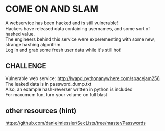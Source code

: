 # COME ON AND SLAM #

A webservice has been hacked and is still vulnerable!   
Hackers have released data containing usernames, and some sort of hashed value.   
The engineers behind this service were experementing with some new, strange hashing algorithm.   
Log in and grab some fresh user data while it's still hot!   

## CHALLENGE ##
Vulnerable web service: http://lwapd.pythonanywhere.com/spacejam256    
The leaked data is in password_dump.txt        
Also, an example hash-reverser written in python is included    
For maxumum fun, turn your volume on full blast    

## other resources (hint) ##
https://github.com/danielmiessler/SecLists/tree/master/Passwords
